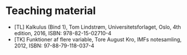 # Teaching material
- [TL] Kalkulus (Bind 1), Tom Lindstrøm, Universitetsforlaget, Oslo, 4th edition, 2016, ISBN: 978-82-15-02710-4
- [TK] Funktioner af flere variable, Tore August Kro, IMFs notesamling, 2012, ISBN: 97-88-79-118-037-4